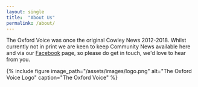 ```yaml
---
layout: single
title:  "About Us"
permalink: /about/
---
```

The Oxford Voice was once the original Cowley News 2012-2018. Whilst currently not in print we are keen to keep Community News available here and via our [Facebook](https://www.facebook.com/TheOxfordVoice) page, so please do get in touch, we'd love to hear from you.

{% include figure image_path="/assets/images/logo.png" alt="The Oxford Voice Logo" caption="The Oxford Voice" %}
